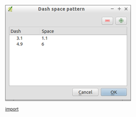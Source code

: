 ![](../images/QgsDashSpaceDialog-standalone.png)

[import](../gui/qgis-sample-QgsDashSpaceDialog.py)
